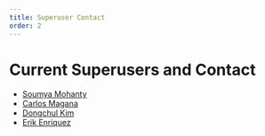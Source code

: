 ```yaml
---
title: Superuser Contact
order: 2
---
```

# Current Superusers and Contact

* [Soumya Mohanty](mailto:Soumya.Mohanty@utrgv.edu)
* [Carlos Magana](mailto:Carlos.Magana@utrgv.edu)
* [Dongchul Kim](mailto:Dongchul.Kim@utrgv.edu)
* [Erik Enriquez](mailto:Erik.Enriquez01@utrgv.edu)